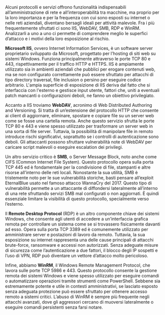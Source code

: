 Alcuni protocolli e servizi offrono funzionalità indispensabili all’amministrazione di rete e all’interoperabilità tra macchine, ma proprio per la loro importanza e per la frequenza con cui sono esposti su internet o nelle reti aziendali, diventano bersagli ideali per attività malevole. Fra i più frequentemente sfruttati ci sono IIS, WebDAV, SMB, RDP e WinRM. Analizzarli a uno a uno ci permette di comprendere meglio le superfici d’attacco e i motivi della loro esposizione al rischio.

**Microsoft IIS**, ovvero Internet Information Services, è un software server proprietario sviluppato da Microsoft, progettato per l’hosting di siti web su sistemi Windows. Funziona principalmente attraverso le porte TCP 80 e 443, rispettivamente per il traffico HTTP e HTTPS. IIS è ampiamente utilizzato sia in ambienti aziendali che pubblici per erogare contenuti web, ma se non configurato correttamente può essere sfruttato per attacchi di tipo directory traversal, file inclusion o persino per eseguire codice arbitrario. L'ampia superficie di esposizione di IIS deriva dal fatto che si interfaccia con l'esterno e gestisce input utente, fattori che, uniti a eventuali patch mancanti o configurazioni deboli, ne fanno un obiettivo privilegiato.

Accanto a IIS troviamo **WebDAV**, acronimo di Web Distributed Authoring and Versioning. Si tratta di un’estensione del protocollo HTTP che consente ai client di aggiornare, eliminare, spostare e copiare file su un server web come se fosse una cartella remota. Anche questo servizio sfrutta le porte TCP 80 e 443 e viene spesso utilizzato per trasformare un server web in una sorta di file server. Tuttavia, la possibilità di manipolare file in remoto introduce rischi significativi, soprattutto se i controlli di autenticazione sono deboli. Gli attaccanti possono sfruttare vulnerabilità note di WebDAV per caricare script malevoli o eseguire escalation dei privilegi.

Un altro servizio critico è **SMB**, o Server Message Block, noto anche come CIFS (Common Internet File System). Questo protocollo opera sulla porta TCP 445 ed è fondamentale per la condivisione di file, stampanti e altre risorse all’interno delle reti locali. Nonostante la sua utilità, SMB è tristemente noto per le sue vulnerabilità storiche, basti pensare all’exploit EternalBlue usato nel famoso attacco WannaCry del 2017. Questo tipo di vulnerabilità permette a un attaccante di diffondersi lateralmente all’interno di una rete sfruttando servizi SMB mal configurati o non aggiornati. È quindi essenziale limitare la visibilità di questo protocollo, specialmente verso l’esterno.

Il **Remote Desktop Protocol** (RDP) è un altro componente chiave dei sistemi Windows, che consente agli utenti di accedere a un’interfaccia grafica remota per controllare un sistema come se si trovassero fisicamente davanti ad esso. Opera sulla porta TCP 3389 ed è comunemente utilizzato per amministrare server e postazioni di lavoro da remoto. Tuttavia, la sua esposizione su internet rappresenta una delle cause principali di attacchi brute-force, ransomware e accessi non autorizzati. Senza adeguate misure di sicurezza come l’autenticazione a due fattori, il blocco degli IP sospetti e l’uso di VPN, RDP può diventare un vettore d’attacco molto pericoloso.

Infine, abbiamo **WinRM**, il Windows Remote Management Protocol, che lavora sulle porte TCP 5986 e 443. Questo protocollo consente la gestione remota dei sistemi Windows e viene spesso utilizzato per eseguire comandi o automatizzare operazioni tramite strumenti come PowerShell. Sebbene sia estremamente potente e utile in contesti amministrativi, se lasciato esposto senza adeguata protezione può essere sfruttato per ottenere accesso remoto a sistemi critici. L’abuso di WinRM è sempre più frequente negli attacchi avanzati, dove gli aggressori cercano di muoversi lateralmente o eseguire comandi persistenti senza farsi notare.

